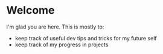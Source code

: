 # Welcome

I'm glad you are here. This is mostly to:
 - keep track of useful dev tips and tricks for my future self
 - keep track of my progress in projects
